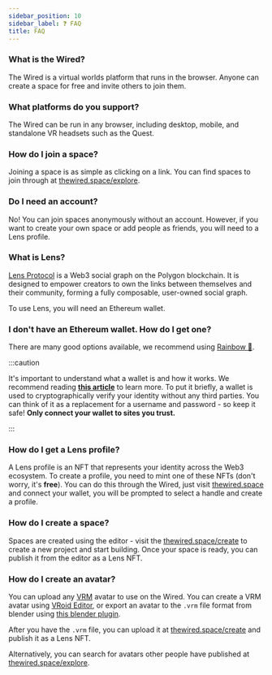 ```yaml
---
sidebar_position: 10
sidebar_label: ❓ FAQ
title: FAQ
---
```


### What is the Wired?

The Wired is a virtual worlds platform that runs in the browser. Anyone can create a space for free and invite others to join them.

### What platforms do you support?

The Wired can be run in any browser, including desktop, mobile, and standalone VR headsets such as the Quest.

### How do I join a space?

Joining a space is as simple as clicking on a link. You can find spaces to join through at [thewired.space/explore](https://www.thewired.space/explore).

### Do I need an account?

No! You can join spaces anonymously without an account. However, if you want to create your own space or add people as friends, you will need to a Lens profile.

### What is Lens?

[Lens Protocol](https://lens.xyz/) is a Web3 social graph on the Polygon blockchain. It is designed to empower creators to own the links between themselves and their community, forming a fully composable, user-owned social graph.

To use Lens, you will need an Ethereum wallet.

### I don't have an Ethereum wallet. How do I get one?

There are many good options available, we recommend using [Rainbow 🌈](https://rainbow.me/).

:::caution

It's important to understand what a wallet is and how it works. We recommend reading **[this article](https://learn.rainbow.me/crypto-and-wallets)** to learn more. To put it briefly, a wallet is used to cryptographically verify your identity without any third parties. You can think of it as a replacement for a username and password - so keep it safe! **Only connect your wallet to sites you trust.**

:::

### How do I get a Lens profile?

A Lens profile is an NFT that represents your identity across the Web3 ecosystem. To create a profile, you need to mint one of these NFTs (don't worry, it's **free**). You can do this through the Wired, just visit [thewired.space](https://www.thewired.space) and connect your wallet, you will be prompted to select a handle and create a profile.

### How do I create a space?

Spaces are created using the editor - visit the [thewired.space/create](https://www.thewired.space/create) to create a new project and start building. Once your space is ready, you can publish it from the editor as a Lens NFT.

### How do I create an avatar?

You can upload any [VRM](https://vrm.dev/) avatar to use on the Wired. You can create a VRM avatar using [VRoid Editor](https://vroid.com/editor/en), or export an avatar to the `.vrm` file format from blender using [this blender plugin](https://github.com/saturday06/VRM_Addon_for_Blender).

After you have the `.vrm` file, you can upload it at [thewired.space/create](https://www.thewired.space/create) and publish it as a Lens NFT.

Alternatively, you can search for avatars other people have published at [thewired.space/explore](https://www.thewired.space/explore).
